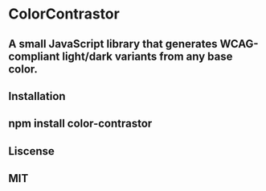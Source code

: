 # ColorContrastor

A small JavaScript library that generates WCAG-compliant light/dark variants from any base color.
---

## Installation

npm install color-contrastor
---

## Liscense

MIT
---